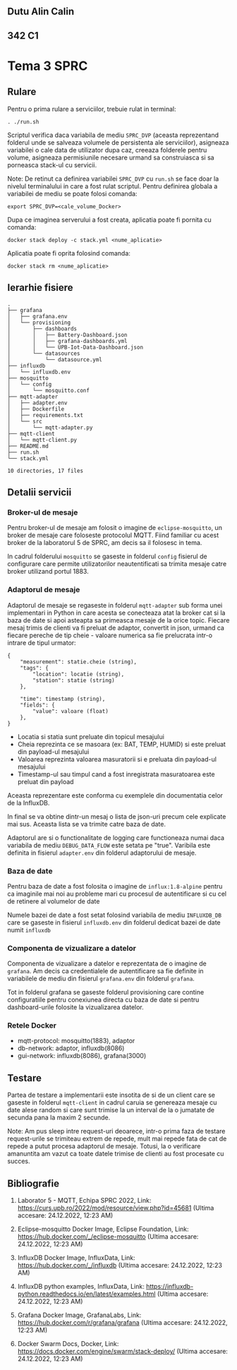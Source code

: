 ## Dutu Alin Calin
## 342 C1

# Tema 3 SPRC

## Rulare
Pentru o prima rulare a serviciilor, trebuie rulat in terminal:

```
. ./run.sh
```

Scriptul verifica daca variabila de mediu `SPRC_DVP` (aceasta reprezentand folderul unde se salveaza volumele de
persistenta ale serviciilor), asigneaza variabilei o cale data de utilizator dupa caz, creeaza folderele pentru
volume, asigneaza permisiunile necesare urmand sa construiasca si sa porneasca stack-ul cu servicii.

Note: De retinut ca definirea variabilei `SPRC_DVP` cu `run.sh` se face doar la nivelul terminalului in care a fost
rulat scriptul. Pentru definirea globala a variabilei de mediu se poate folosi comanda:

```
export SPRC_DVP=<cale_volume_Docker>
```

Dupa ce imaginea serverului a fost creata, aplicatia poate fi pornita cu comanda:
```
docker stack deploy -c stack.yml <nume_aplicatie>
```

Aplicatia poate fi oprita folosind comanda:
```
docker stack rm <nume_aplicatie>
```


## Ierarhie fisiere
```
.
├── grafana
│   ├── grafana.env
│   └── provisioning
│       ├── dashboards
│       │   ├── Battery-Dashboard.json
│       │   ├── grafana-dashboards.yml
│       │   └── UPB-Iot-Data-Dashboard.json
│       └── datasources
│           └── datasource.yml
├── influxdb
│   └── influxdb.env
├── mosquitto
│   └── config
│       └── mosquitto.conf
├── mqtt-adapter
│   ├── adapter.env
│   ├── Dockerfile
│   ├── requirements.txt
│   └── src
│       └── mqtt-adapter.py
├── mqtt-client
│   └── mqtt-client.py
├── README.md
├── run.sh
└── stack.yml

10 directories, 17 files
```

## Detalii servicii

### Broker-ul de mesaje

Pentru broker-ul de mesaje am folosit o imagine de `eclipse-mosquitto`, un broker de mesaje care foloseste
protocolul MQTT. Fiind familiar cu acest broker de la laboratorul 5 de SPRC, am decis sa il folosesc in tema.

In cadrul folderului `mosquitto` se gaseste in folderul `config` fisierul de configurare care permite utilizatorilor
neautentificati sa trimita mesaje catre broker utilizand portul 1883.


### Adaptorul de mesaje

Adaptorul de mesaje se regaseste in folderul `mqtt-adapter` sub forma unei implementari in Python in care acesta se
conecteaza atat la broker cat si la baza de date si apoi asteapta sa primeasca mesaje de la orice topic. Fiecare mesaj
trimis de clienti va fi preluat de adaptor, convertit in json, urmand ca fiecare pereche de tip cheie - valoare numerica
sa fie prelucrata intr-o intrare de tipul urmator:

```
{
    "measurement": statie.cheie (string),
    "tags": {
        "location": locatie (string),
        "station": statie (string)
    },

    "time": timestamp (string),
    "fields": {
        "value": valoare (float) 
    },
}

```

- Locatia si statia sunt preluate din topicul mesajului
- Cheia reprezinta ce se masoara (ex: BAT, TEMP, HUMID) si este preluat din payload-ul mesajului
- Valoarea reprezinta valoarea masuratorii si e preluata din payload-ul mesajului
- Timestamp-ul sau timpul cand a fost inregistrata masuratoarea este preluat din payload

Aceasta reprezentare este conforma cu exemplele din documentatia celor de la InfluxDB.

In final se va obtine dintr-un mesaj o lista de json-uri precum cele explicate mai sus. Aceasta lista se va trimite
catre baza de date.

Adaptorul are si o functionalitate de logging care functioneaza numai daca variabila de mediu `DEBUG_DATA_FLOW` este
setata pe "true". Varibila este definita in fisierul `adapter.env` din folderul adaptorului de mesaje.


### Baza de date

Pentru baza de date a fost folosita o imagine de `influx:1.8-alpine` pentru ca imaginile mai noi au probleme mari cu
procesul de autentificare si cu cel de retinere al volumelor de date

Numele bazei de date a fost setat folosind variabila de mediu `INFLUXDB_DB` care se gaseste in fisierul
`influxdb.env` din folderul dedicat bazei de date numit  `influxdb`


### Componenta de vizualizare a datelor

Componenta de vizualizare a datelor e reprezentata de o imagine de `grafana`. Am decis ca credentialele de autentificare
sa fie definite in variabilele de mediu din fisierul `grafana.env` din folderul `grafana`.

Tot in folderul grafana se gaseste folderul provisioning care contine configuratiile pentru conexiunea directa cu baza
de date si pentru dashboard-urile folosite la vizualizarea datelor.

### Retele Docker
-  mqtt-protocol: mosquitto(1883), adaptor
-  db-network: adaptor, influxdb(8086)
-  gui-network: influxdb(8086), grafana(3000)

## Testare

Partea de testare a implementarii este insotita de si de un client care se gaseste in folderul `mqtt-client` in cadrul
caruia se genereaza mesaje cu date alese random si care sunt trimise la un interval de la o jumatate de secunda pana la
maxim 2 secunde.

Note: Am pus sleep intre request-uri deoarece, intr-o prima faza de testare request-urile se trimiteau extrem de repede,
mult mai repede fata de cat de repede a putut procesa adaptorul de mesaje. Totusi, la o verificare amanuntita am vazut
ca toate datele trimise de clienti au fost procesate cu succes.


## Bibliografie

1. Laborator 5 - MQTT, Echipa SPRC 2022, Link: https://curs.upb.ro/2022/mod/resource/view.php?id=45681
(Ultima accesare: 24.12.2022, 12:23 AM)

2. Eclipse-mosquitto Docker Image, Eclipse Foundation, Link: https://hub.docker.com/_/eclipse-mosquitto
(Ultima accesare: 24.12.2022, 12:23 AM)

3. InfluxDB Docker Image, InfluxData, Link: https://hub.docker.com/_/influxdb
(Ultima accesare: 24.12.2022, 12:23 AM)

4. InfluxDB python examples, InfluxData, Link: https://influxdb-python.readthedocs.io/en/latest/examples.html
(Ultima accesare: 24.12.2022, 12:23 AM)

5. Grafana Docker Image, GrafanaLabs, Link: https://hub.docker.com/r/grafana/grafana
(Ultima accesare: 24.12.2022, 12:23 AM)

6. Docker Swarm Docs, Docker, Link: https://docs.docker.com/engine/swarm/stack-deploy/
(Ultima accesare: 24.12.2022, 12:23 AM)